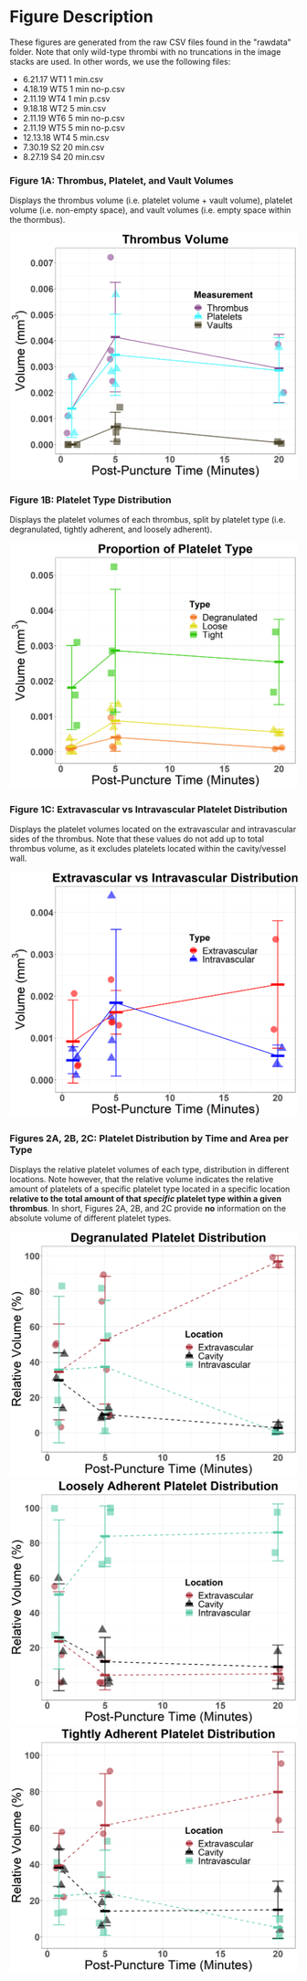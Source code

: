 # Figure Description

These figures are generated from the raw CSV files found in the "rawdata" folder. Note that only wild-type thrombi with no truncations in the image stacks are used. In other words, we use the following files: 

- 6.21.17 WT1 1 min.csv
- 4.18.19 WT5 1 min no-p.csv
- 2.11.19 WT4 1 min p.csv
- 9.18.18 WT2 5 min.csv
- 2.11.19 WT6 5 min no-p.csv
- 2.11.19 WT5 5 min no-p.csv
- 12.13.18 WT4 5 min.csv
- 7.30.19 S2 20 min.csv
- 8.27.19 S4 20 min.csv

### Figure 1A: Thrombus, Platelet, and Vault Volumes
Displays the thrombus volume (i.e. platelet volume + vault volume), platelet volume (i.e. non-empty space), and vault volumes (i.e. empty space within the thormbus). 

![Figure 1A](figures/Figure1A.png)

### Figure 1B: Platelet Type Distribution
Displays the platelet volumes of each thrombus, split by platelet type (i.e. degranulated, tightly adherent, and loosely adherent).

![Figure 1B](figures/Figure1B.png)

### Figure 1C: Extravascular vs Intravascular Platelet Distribution
Displays the platelet volumes located on the extravascular and intravascular sides of the thrombus. Note that these values do not add up to total thrombus volume, as it excludes platelets located within the cavity/vessel wall. 

![Figure 1C](figures/Figure1C.png)

### Figures 2A, 2B, 2C: Platelet Distribution by Time and Area per Type
Displays the relative platelet volumes of each type, distribution in different locations. Note however, that the relative volume indicates the relative amount of platelets of a specific platelet type located in a specific location **relative to the total amount of that *specific* platelet type within a given thrombus**.
In short, Figures 2A, 2B, and 2C provide **no** information on the absolute volume of different platelet types. 

![Figure 2A](figures/Figure2A.png)
![Figure 2B](figures/Figure2B.png)
![Figure 2C](figures/Figure2C.png)
